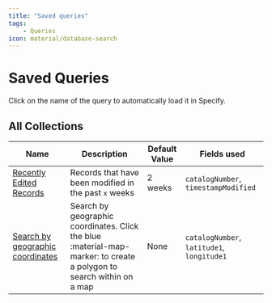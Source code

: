 ```yaml
---
title: "Saved queries"
tags:
    - Queries
icon: material/database-search
---
```


# Saved Queries

Click on the name of the query to automatically load it in Specify.

## All Collections

| Name | Description | Default Value | Fields used | 
| ----- | ----------- | ----------- | ------ |
| [Recently Edited Records](https://database.beatymuseum.ubc.ca/specify/query/265/) | Records that have been modified in the past `x` weeks  | 2 weeks | `catalogNumber`, `timestampModified` |
| [Search by geographic coordinates](https://database.beatymuseum.ubc.ca/specify/query/266/) | Search by geographic coordinates. Click the blue :material-map-marker: to create a polygon to search within on a map | None | `catalogNumber`, `latitude1`, `longitude1` |